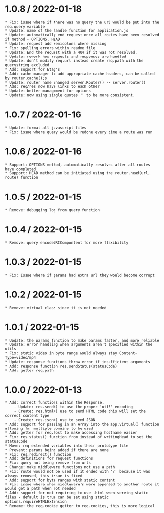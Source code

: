 1.0.8 / 2022-01-18
===================

    * Fix: issue where if there was no query the url would be put into the req.query variable
    * Update: name of the handle function for application.js
    * Update: automatically end request once all routes have been resolved if method - OPTIONS, HEAD
    * Update: request add semicolons where missing
    * Fix: spelling errors within readme file
    * Update: End the request with a 404 if it was not resolved.
    * Update: rework how requests and responses are handled
    * Update: don't modify req.url instead create req.path with the querystring excluded
    * Add: support for Etag's
    * Add: cache manager to add appropriate cache headers, can be called by router.cache();s
    * Update: router name changed server.Router() -> server.router()
    * Add: req/res now have links to each other
    * Update: better management for options
    * Update: now using single quotes '' to be more consistent.

1.0.7 / 2022-01-16
===================

    * Update: format all javascript files
    * Fix: issue where query would be redone every time a route was run

1.0.6 / 2022-01-16
===================

    * Support: OPTIONS method, automatically resolves after all routes have completed
    * Support: HEAD method can be initiated using the router.head(url, route) function

1.0.5 / 2022-01-15
===================

    * Remove: debugging log from query function

1.0.4 / 2022-01-15
===================

    * Remove: query encodeURICompontent for more flexibility

1.0.3 / 2022-01-15
===================

    * Fix: Issue where if params had extra url they would become corrupt

1.0.2 / 2022-01-15
===================

    * Remove: virtual class since it is not needed
    
1.0.1 / 2022-01-15
===================

    * Update: the params function to make params faster, and more reliable
    * Update: error handling when arguments aren't specified within the utils
    * Fix: static video in byte range would always stay Content-Type=video/mp4
    * Update: response functions throw error if insufficient arguments
    * Add: response function res.sendStatus(statusCode)
    * Add: getter req.path

1.0.0 / 2022-01-13
===================

    * Add: correct functions within the Response.
        - Update: res.send() to use the proper 'utf8' encoding
        - Create: res.html() use to send HTML code this will set the correct content type
        - Create: res.json() use to send JSON
    * Add: support for passing in an Array into the app.virtual() function allowing for multiple domains to be used
    * Add: getter for req.host to make accessing hostname easier
    * Fix: res.status() function from instead of writingHead to set the statusCode
    * Move: req extended variables into their prototype file
    * Prevent: params being added if there are none
    * Fix: res.redirect() function
    * Add: definitions for request functions
    * Fix: query not being remove from urls
    * Change: make middleware functions not use a path
    * Fix: route would not be used if it ended with '/' because it was always removed, this issue is fixed
    * Add: support for byte ranges with static content
    * Fix: issue where when middleware's were appended to another route it would get a path when not needed
    * Add: support for not requiring to use .html when serving static files - default is true can be set using static options.requireHTMLExtension
    * Rename: the req.cookie getter to req.cookies, this is more logical